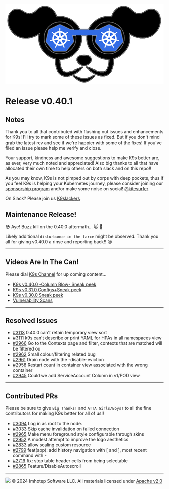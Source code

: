 <img src="https://raw.githubusercontent.com/derailed/k9s/master/assets/k9s.png" align="center" width="800" height="auto"/>

# Release v0.40.1

## Notes

Thank you to all that contributed with flushing out issues and enhancements for K9s!
I'll try to mark some of these issues as fixed. But if you don't mind grab the latest rev
and see if we're happier with some of the fixes!
If you've filed an issue please help me verify and close.

Your support, kindness and awesome suggestions to make K9s better are, as ever, very much noted and appreciated!
Also big thanks to all that have allocated their own time to help others on both slack and on this repo!!

As you may know, K9s is not pimped out by corps with deep pockets, thus if you feel K9s is helping your Kubernetes journey,
please consider joining our [sponsorship program](https://github.com/sponsors/derailed) and/or make some noise on social! [@kitesurfer](https://twitter.com/kitesurfer)

On Slack? Please join us [K9slackers](https://join.slack.com/t/k9sers/shared_invite/enQtOTA5MDEyNzI5MTU0LWQ1ZGI3MzliYzZhZWEyNzYxYzA3NjE0YTk1YmFmNzViZjIyNzhkZGI0MmJjYzhlNjdlMGJhYzE2ZGU1NjkyNTM)

## Maintenance Release!

😳 Aye! Buzz kill on the 0.40.0 aftermath... 🙀 👻

Likely additional `disturbance in the farce` might be observed.
Thank you all for giving v0.40.0 a rinse and reporting back!! 😍

---

## Videos Are In The Can!

Please dial [K9s Channel](https://www.youtube.com/channel/UC897uwPygni4QIjkPCpgjmw) for up coming content...

* [K9s v0.40.0 -Column Blow- Sneak peek](https://youtu.be/iy6RDozAM4A)
* [K9s v0.31.0 Configs+Sneak peek](https://youtu.be/X3444KfjguE)
* [K9s v0.30.0 Sneak peek](https://youtu.be/mVBc1XneRJ4)
* [Vulnerability Scans](https://youtu.be/ULkl0MsaidU)

---

## Resolved Issues

* [#3113](https://github.com/derailed/k9s/issues/3113) 0.40.0 can't retain temporary view sort
* [#3111](https://github.com/derailed/k9s/issues/3111) k9s can't describe or print YAML for HPAs in all namespaces view
* [#2966](https://github.com/derailed/k9s/issues/2966) Go to the Contexts page and filter, contexts that are matched will be filtered ou
* [#2962](https://github.com/derailed/k9s/issues/2962) Small colour/filtering related bug
* [#2961](https://github.com/derailed/k9s/issues/2961) Drain node with the -disable-eviction
* [#2958](https://github.com/derailed/k9s/issues/2958) Restart count in container view associated with the wrong container
* [#2945](https://github.com/derailed/k9s/issues/2945) Could we add ServiceAccount Column in v1/POD view

---

## Contributed PRs

Please be sure to give `Big Thanks!` and `ATTA Girls/Boys!` to all the fine contributors for making K9s better for all of us!!

* [#3094](https://github.com/derailed/k9s/pull/3094) Log in as root to the node.
* [#3033](https://github.com/derailed/k9s/pull/3033) Skip cache invalidation on failed connection
* [#2965](https://github.com/derailed/k9s/pull/2965) Make menu foreground style configurable through skins
* [#2952](https://github.com/derailed/k9s/pull/2952) A modest attempt to improve the logo aesthetics
* [#2833](https://github.com/derailed/k9s/pull/2833) allow scaling custom resource
* [#2799](https://github.com/derailed/k9s/pull/2799) feat(app): add history navigation with [ and ], most recent command with -
* [#2719](https://github.com/derailed/k9s/pull/2719) fix: stop table header cells from being selectable
* [#2865](https://github.com/derailed/k9s/pull/2865) Feature/DisableAutoscroll

---

<img src="https://raw.githubusercontent.com/derailed/k9s/master/assets/imhotep_logo.png" width="32" height="auto"/> © 2024 Imhotep Software LLC. All materials licensed under [Apache v2.0](http://www.apache.org/licenses/LICENSE-2.0)